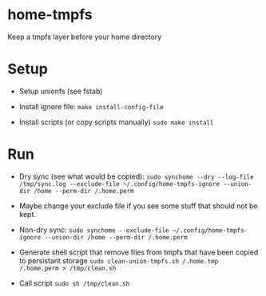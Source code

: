 # home-tmpfs
Keep a tmpfs layer before your home directory


# Setup

* Setup unionfs (see fstab)

* Install ignore file:
   `make install-config-file`

* Install scripts (or copy scripts manually)
   `sudo make install`

# Run

* Dry sync (see what would be copied):
   `sudo synchome --dry --log-file /tmp/sync.log --exclude-file ~/.config/home-tmpfs-ignore --union-dir /home --perm-dir /.home.perm`

* Maybe change your exclude file if you see some stuff that should not be kept.

* Non-dry sync:
   `sudo synchome --exclude-file ~/.config/home-tmpfs-ignore --union-dir /home --perm-dir /.home.perm`

* Generate shell script that remove files from tmpfs that have been copied to persistant storage
   `sudo clean-union-tmpfs.sh /.home.tmp /.home.perm > /tmp/clean.sh`

* Call script
   `sudo sh /tmp/clean.sh`
